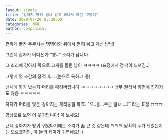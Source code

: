 ```yaml
---
layout: single
title: "강아지 방귀 냄새 맡고 화나서 때린 고양이"
date: 2020-07-20 03:20:00
categories: 재미
author: Companimal
---
```


편하게 꿀잠 주무시는 댕댕이와 뒤에서 편히 쉬고 계신 냥님!

그런데 갑자기 어디선가 "뿡~" 소리가 납니다.

그 소리에 강아지 쪽으로 고개를 돌린 냥이 ㅋㅋㅋㅋ (표정에서 정색이 느껴짐..)

그렇게 몇 초간의 정적 후... (눈으로 욕하고 중)

냄새에 화가 났는지 머리를 때려버립니다 ㅋㅋㅋㅋㅋㅋㅋㅋ 너무 빨라서 화면에 잡히지도 않음 ㅋㅋㅋㅋㅋ

자다가 머리를 맞은 강아지는 개리둥절 하죠. "으..응...무슨 일ㅇ....?" 라는 표정 ㅠㅠㅠ

영상으로 보면 더 웃기답니다! 꼭 보세요!

근데 강아지가 방귀 뀌었다기에는 소리가 좀 큰 것 같은데 ㅋㅋㅋ 정확히 누가 뀌었는지는 모르겠지만, 이 둘의 케미가 귀엽네요! :)
